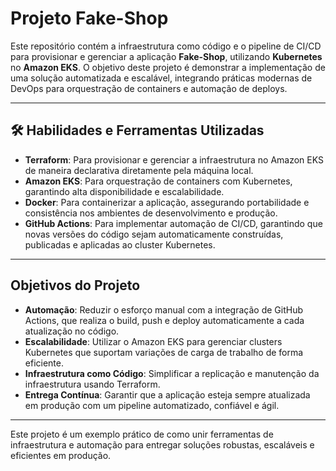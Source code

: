# **Projeto Fake-Shop**  

Este repositório contém a infraestrutura como código e o pipeline de CI/CD para provisionar e gerenciar a aplicação **Fake-Shop**, utilizando **Kubernetes** no **Amazon EKS**. O objetivo deste projeto é demonstrar a implementação de uma solução automatizada e escalável, integrando práticas modernas de DevOps para orquestração de containers e automação de deploys.

---

## **🛠 Habilidades e Ferramentas Utilizadas**  

- **Terraform**: Para provisionar e gerenciar a infraestrutura no Amazon EKS de maneira declarativa diretamente pela máquina local.
- **Amazon EKS**: Para orquestração de containers com Kubernetes, garantindo alta disponibilidade e escalabilidade.
- **Docker**: Para containerizar a aplicação, assegurando portabilidade e consistência nos ambientes de desenvolvimento e produção.
- **GitHub Actions**: Para implementar automação de CI/CD, garantindo que novas versões do código sejam automaticamente construídas, publicadas e aplicadas ao cluster Kubernetes.

---

## **Objetivos do Projeto**  

- **Automação**: Reduzir o esforço manual com a integração de GitHub Actions, que realiza o build, push e deploy automaticamente a cada atualização no código.
- **Escalabilidade**: Utilizar o Amazon EKS para gerenciar clusters Kubernetes que suportam variações de carga de trabalho de forma eficiente.
- **Infraestrutura como Código**: Simplificar a replicação e manutenção da infraestrutura usando Terraform.
- **Entrega Contínua**: Garantir que a aplicação esteja sempre atualizada em produção com um pipeline automatizado, confiável e ágil.  

---

Este projeto é um exemplo prático de como unir ferramentas de infraestrutura e automação para entregar soluções robustas, escaláveis e eficientes em produção.
